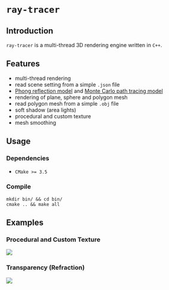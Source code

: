 # `ray-tracer`

## Introduction

`ray-tracer` is a multi-thread 3D rendering engine written in `C++`.

## Features
* multi-thread rendering
* read scene setting from a simple `.json` file
* [Phong reflection model](http://en.wikipedia.org/wiki/Phong_reflection_model) and [Monte Carlo path tracing model](http://en.wikipedia.org/wiki/Path_tracing)
* rendering of plane, sphere and polygon mesh
* read polygon mesh from a simple `.obj` file
* soft shadow (area lights)
* procedural and custom texture
* mesh smoothing

## Usage

### Dependencies
* `CMake >= 3.5`

### Compile
```
mkdir bin/ && cd bin/
cmake .. && make all
```
## Examples

### Procedural and Custom Texture
![](https://raw.githubusercontent.com/zhijian-liu/ray-tracer/master/images/texture.ppm?token=AFg7pQpXBas25oJ8AwoVB09d8ZEIbjHhks5Y7GxkwA%3D%3D)

### Transparency (Refraction)
![](https://raw.githubusercontent.com/zhijian-liu/ray-tracer/master/images/transparent.ppm?token=AFg7pWcvvLV9s3_erDZZQKTkY2Oc64tYks5Y7II9wA%3D%3D)